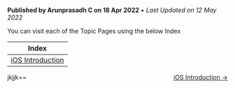 
**Published by Arunprasadh C on 18 Apr 2022** • *Last Updated on 12 May 2022*

You can visit each of the Topic Pages using the below Index

| Index |
|----|
| [iOS Introduction](https://arunarunji.github.io/Kotlin-Learnings/Introduction.html) |


jkjjk==
<span style="float: right">
  <a href="https://arunarunji.github.io/Kotlin-Learnings/Introduction.html">iOS Introduction &rarr;</a>
</span>
